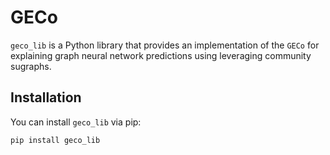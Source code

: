 # GECo

`geco_lib` is a Python library that provides an implementation of the `GECo` for explaining graph neural network predictions using leveraging community sugraphs.

## Installation

You can install `geco_lib` via pip:

```bash
pip install geco_lib